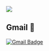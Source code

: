 <img src="https://capsule-render.vercel.app/api?type=slice&color=random&height=150&section=header&text=YSH GitHub&fontSize=75&fontColor=d4d4d4" />

## Gmail 📩
[![Gmail Badge](https://img.shields.io/badge/Gmail-d14836?style=flat-square&logo=Gmail&logoColor=white&link=mailto:4leaf.ysh@gmail.com)](mailto:4leaf.ysh@gmail.com)
